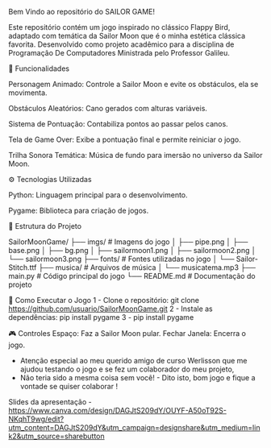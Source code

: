 Bem Vindo ao repositório do SAILOR GAME!

Este repositório contém um jogo inspirado no clássico Flappy Bird, adaptado com temática da Sailor Moon que é o minha estética clássica favorita. 
Desenvolvido como projeto acadêmico para a disciplina de Programação De Computadores Ministrada pelo Professor Galileu.

📌 Funcionalidades

Personagem Animado: Controle a Sailor Moon e evite os obstáculos, ela se movimenta.

Obstáculos Aleatórios: Cano gerados com alturas variáveis.

Sistema de Pontuação: Contabiliza pontos ao passar pelos canos.

Tela de Game Over: Exibe a pontuação final e permite reiniciar o jogo.

Trilha Sonora Temática: Música de fundo para imersão no universo da Sailor Moon.

⚙️ Tecnologias Utilizadas

Python: Linguagem principal para o desenvolvimento.

Pygame: Biblioteca para criação de jogos.

📂 Estrutura do Projeto

SailorMoonGame/
├── imgs/                     # Imagens do jogo
│   ├── pipe.png
│   ├── base.png
│   ├── bg.png
│   ├── sailormoon1.png
│   ├── sailormoon2.png
│   └── sailormoon3.png
├── fonts/                    # Fontes utilizadas no jogo
│   └── Sailor-Stitch.ttf
├── musica/                   # Arquivos de música
│   └── musicatema.mp3
├── main.py                   # Código principal do jogo
└── README.md                 # Documentação do projeto


🚀 Como Executar o Jogo
1 - Clone o repositório: git clone https://github.com/usuario/SailorMoonGame.git
2 - Instale as dependências: pip install pygame
3 - pip install pygame

🎮 Controles
Espaço: Faz a Sailor Moon pular.
Fechar Janela: Encerra o jogo.

- Atenção especial ao meu querido amigo de curso Werlisson que me ajudou testando o jogo e se fez um colaborador do meu projeto,
- Não teria sido a mesma coisa sem você! -
Dito isto, bom jogo e fique a vontade se quiser colaborar !

Slides da apresentação -
https://www.canva.com/design/DAGJtS209dY/OUYF-A50oT92S-NKqhT9wg/edit?utm_content=DAGJtS209dY&utm_campaign=designshare&utm_medium=link2&utm_source=sharebutton
